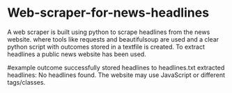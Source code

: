 # Web-scraper-for-news-headlines
A web scraper is built using python to scrape headlines from the news website.
where tools like requests and beautifulsoup are used and a clear python script with outcomes stored in a textfile is created.
To extract headlines a public news website has been used.

#example outcome
successfully stored headlines to headlines.txt
extracted headlines:
No headlines found. The website may use JavaScript or different tags/classes.
